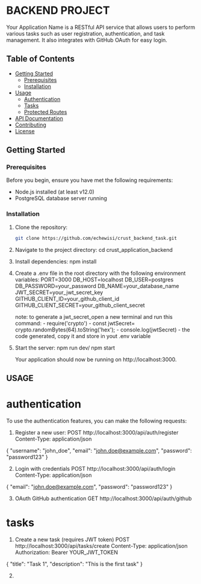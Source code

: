 # BACKEND PROJECT

Your Application Name is a RESTful API service that allows users to perform various tasks such as user registration, authentication, and task management. It also integrates with GitHub OAuth for easy login.

## Table of Contents

- [Getting Started](#getting-started)
  - [Prerequisites](#prerequisites)
  - [Installation](#installation)
- [Usage](#usage)
  - [Authentication](#authentication)
  - [Tasks](#tasks)
  - [Protected Routes](#protected-routes)
- [API Documentation](#api-documentation)
- [Contributing](#contributing)
- [License](#license)

## Getting Started

### Prerequisites

Before you begin, ensure you have met the following requirements:

- Node.js installed (at least v12.0)
- PostgreSQL database server running

### Installation

1. Clone the repository:

   ```bash
   git clone https://github.com/echewisi/crust_backend_task.git

2. Navigate to the project directory:
    cd crust_application_backend

3. Install dependencies:
    npm install

4. Create a .env file in the root directory with the following environment variables:
   PORT=3000
    DB_HOST=localhost
    DB_USER=postgres
    DB_PASSWORD=your_password
    DB_NAME=your_database_name
    JWT_SECRET=your_jwt_secret_key
    GITHUB_CLIENT_ID=your_github_client_id
    GITHUB_CLIENT_SECRET=your_github_client_secret

    note: to generate a jwt_secret_open a new terminal and run this command:
        - require('crypto')
        - const jwtSecret= crypto.randomBytes(64).toString('hex');
        - console.log(jwtSecret)
        - the code generated, copy it and store in yout .env variable

5. Start the server:
  npm run dev/ npm start

    Your application should now be running on http://localhost:3000.

## USAGE

# authentication
To use the authentication features, you can make the following requests:

1. Register a new user:
POST http://localhost:3000/api/auth/register
Content-Type: application/json

{
    "username": "john_doe",
    "email": "john.doe@example.com",
    "password": "password123"
}

2. Login with credentials
POST http://localhost:3000/api/auth/login
Content-Type: application/json

{
    "email": "john.doe@example.com",
    "password": "password123"
}

3. OAuth GitHub authentication
GET http://localhost:3000/api/auth/github

# tasks
1. Create a new task (requires JWT token)
POST http://localhost:3000/api/tasks/create
Content-Type: application/json
Authorization: Bearer YOUR_JWT_TOKEN

{
    "title": "Task 1",
    "description": "This is the first task"
}

2. 

